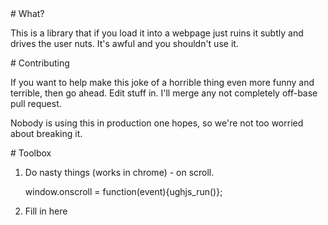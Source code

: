<A name="toc1-0" title="What?" />
# What?

This is a library that if you load it into a webpage just ruins it subtly and drives the user nuts. It's awful and you shouldn't use it.

<A name="toc1-5" title="Contributing" />
# Contributing

If you want to help make this joke of a horrible thing even more funny and terrible, then go ahead. Edit stuff in. I'll merge any not completely off-base pull request.

Nobody is using this in production one hopes, so we're not too worried about breaking it.

<A name="toc1-12" title="Toolbox" />
# Toolbox

1) Do nasty things (works in chrome) - on scroll.

    window.onscroll = function(event){ughjs_run()};

2) Fill in here

